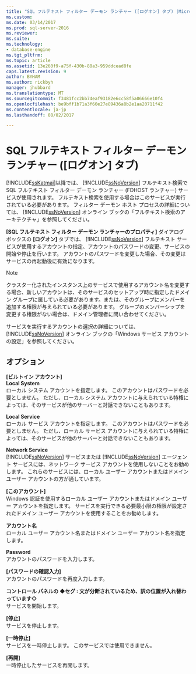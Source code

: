 ```yaml
---
title: "SQL フルテキスト フィルター デーモン ランチャー ([ログオン] タブ) |Microsoft ドキュメント"
ms.custom: 
ms.date: 03/14/2017
ms.prod: sql-server-2016
ms.reviewer: 
ms.suite: 
ms.technology:
- database-engine
ms.tgt_pltfrm: 
ms.topic: article
ms.assetid: 13e260f9-a75f-430b-88a3-959ddcead8fe
caps.latest.revision: 9
author: BYHAM
ms.author: rickbyh
manager: jhubbard
ms.translationtype: MT
ms.sourcegitcommit: f3481fcc2bb74eaf93182e6cc58f5a06666e10f4
ms.openlocfilehash: be9bff1b71a3f60e27e89436a8b2e1aa20711f42
ms.contentlocale: ja-jp
ms.lasthandoff: 08/02/2017

---
```

# <a name="sql-full-text-filter-daemon-launcher-log-on-tab"></a>SQL フルテキスト フィルター デーモン ランチャー ([ログオン] タブ)
  [!INCLUDE[ssKatmai](../../includes/sskatmai-md.md)]以降では、 [!INCLUDE[ssNoVersion](../../includes/ssnoversion-md.md)] フルテキスト検索で SQL フルテキスト フィルター デーモン ランチャー (FDHOST ランチャー) サービスが使用されます。 フルテキスト検索を使用する場合はこのサービスが実行されている必要があります。 フィルター デーモン ホスト プロセスの詳細については、 [!INCLUDE[ssNoVersion](../../includes/ssnoversion-md.md)] オンライン ブックの「フルテキスト検索のアーキテクチャ」を参照してください。  
  
 **[SQL フルテキスト フィルター デーモン ランチャーのプロパティ]** ダイアログ ボックスの **[ログオン]** タブでは、 [!INCLUDE[ssNoVersion](../../includes/ssnoversion-md.md)] フルテキスト サービスが使用するアカウントの指定、アカウントのパスワードの変更、サービスの開始や停止を行います。 アカウントのパスワードを変更した場合、その変更はサービスの再起動後に有効になります。  
  
> [!NOTE]  
>  クラスター化されたインスタンス上のサービスで使用するアカウント名を変更する場合、新しいアカウントは、そのサービスのセットアップ時に指定したドメイン グループに属している必要があります。または、そのグループにメンバーを追加する権限が与えられている必要があります。 グループのメンバーシップを変更する権限がない場合は、ドメイン管理者に問い合わせてください。  
>   
>  サービスを実行するアカウントの選択の詳細については、 [!INCLUDE[ssNoVersion](../../includes/ssnoversion-md.md)] オンライン ブックの「Windows サービス アカウントの設定」を参照してください。  
  
## <a name="options"></a>オプション  
 **[ビルトイン アカウント]**  
 **Local System**  
 ローカル システム アカウントを指定します。 このアカウントはパスワードを必要としません。 ただし、ローカル システム アカウントに与えられている特権によっては、そのサービスが他のサーバーと対話できないこともあります。  
  
 **Local Service**  
 ローカル サービス アカウントを指定します。 このアカウントはパスワードを必要としません。 ただし、ローカル サービス アカウントに与えられている特権によっては、そのサービスが他のサーバーと対話できないこともあります。  
  
 **Network Service**  
 [!INCLUDE[ssNoVersion](../../includes/ssnoversion-md.md)] サービスまたは [!INCLUDE[ssNoVersion](../../includes/ssnoversion-md.md)] エージェント サービスには、ネットワーク サービス アカウントを使用しないことをお勧めします。 これらのサービスには、ローカル ユーザー アカウントまたはドメイン ユーザー アカウントの方が適しています。  
  
 **[このアカウント]**  
 Windows 認証を使用するローカル ユーザー アカウントまたはドメイン ユーザー アカウントを指定します。 サービスを実行できる必要最小限の権限が設定されたドメイン ユーザー アカウントを使用することをお勧めします。  
  
 **アカウント名**  
 ローカル ユーザー アカウント名またはドメイン ユーザー アカウント名を指定します。  
  
 **Password**  
 アカウントのパスワードを入力します。  
  
 **[パスワードの確認入力]**  
 アカウントのパスワードを再度入力します。  
  
 **コントロール パネルの  ◆セグ : 文が分断されているため、訳の位置が入れ替わっています◇**  
 サービスを開始します。  
  
 **[停止]**  
 サービスを停止します。  
  
 **[一時停止]**  
 サービスを一時停止します。 このサービスでは使用できません。  
  
 **[再開]**  
 一時停止したサービスを再開します。  
  
  
